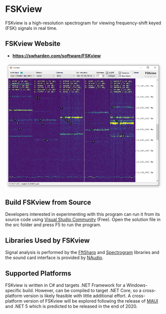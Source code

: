 # FSKview

FSKview is a high-resolution spectrogram for viewing frequency-shift keyed (FSK) signals in real time.

## FSKview Website
* **https://swharden.com/software/FSKview**

![](dev/screenshot.png)

## Build FSKview from Source
Developers interested in experimenting with this program can run it from its source code using [Visual Studio Community](https://visualstudio.microsoft.com/downloads/) (Free). Open the solution file in the src folder and press F5 to run the program.

## Libraries Used by FSKview
Signal analysis is performed by the [FftSharp](https://github.com/swharden/FftSharp) and [Spectrogram](https://github.com/swharden/Spectrogram) libraries and the sound card interface is provided by [NAudio](https://github.com/naudio/NAudio).

## Supported Platforms
FSKview is written in C# and targets .NET Framework for a Windows-specific build. However, can be compiled to target .NET Core, so a cross-platform version is likely feasible with little additional effort. A cross-platform version of FSKview will be explored following the release of [MAUI](https://devblogs.microsoft.com/dotnet/introducing-net-multi-platform-app-ui/) and .NET 5 which is predicted to be released in the end of 2020.
